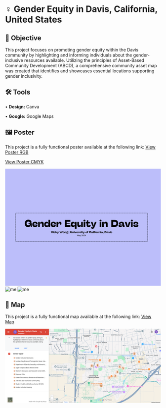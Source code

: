 # ♀️ Gender Equity in Davis, California, United States
## 🎯 Objective <br>
This project focuses on promoting gender equity within the Davis community by highlighting and informing individuals about the gender-inclusive resources available. Utilizing the principles of Asset-Based Community Development (ABCD), a comprehensive community asset map was created that identifies and showcases essential locations supporting gender inclusivity. <p>
## 🛠️ Tools <br>
• <b>Design:</b> Canva <p>
• <b>Google:</b> Google Maps <p>
## 🖼️ Poster <br>
This project is a fully functional poster available at the following link: [View Poster RGB](https://github.com/redefiningvicky/Gender-Equity-in-Davis/blob/f65052185e24df3caa8e0552cef8b0db163a9d39/Poster/Gender_Equity_in_Davis_RGB.pdf) <p>
[View Poster CMYK](https://github.com/redefiningvicky/Gender-Equity-in-Davis/blob/f65052185e24df3caa8e0552cef8b0db163a9d39/Poster/Gender_Equity_in_Davis_CMYK.pdf) <p>
![me](https://github.com/redefiningvicky/Gender-Equity-in-Davis/blob/1bd9f895aa655f8fe8d02ed3e1c755172d8662ae/Poster/Poster_Gender_Equity_in_Davis_1.png)
![me](https://github.com/redefiningvicky/Gender-Equity-in-Davis/blob/1bd9f895aa655f8fe8d02ed3e1c755172d8662ae/Poster/Poster_Gender_Equity_in_Davis_2.png)
![me](https://github.com/redefiningvicky/Gender-Equity-in-Davis/blob/1bd9f895aa655f8fe8d02ed3e1c755172d8662ae/Poster/Poster_Gender_Equity_in_Davis_3.png)
## 🧭 Map <br>
This project is a fully functional map available at the following link: [View Map](https://www.google.com/maps/d/u/2/viewer?mid=1JCHQmCF28HG8ACYw9BgTf9y4J9lAowo&ll=38.5426388946742%2C-121.75602006538955&z=15) <p>
![me](https://github.com/redefiningvicky/Gender-Equity-in-Davis/blob/97696205a22bf35ee47c02574cd1f43d7af29d4c/Google_Maps/Google_Maps_Gender_Equity_in_Davis_1.png)

